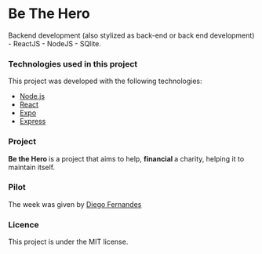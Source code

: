 # Be The Hero
Backend development (also stylized as back-end or back end development) - ReactJS - NodeJS - SQlite. 


###  Technologies used in this project

This project was developed with the following technologies:
- [Node.js](https://nodejs.org/en/)
- [React](https://reactjs.org/)
- [Expo](https://expo.io/)
- [Express](https://expressjs.com/)

### Project

<b> Be the Hero </b> is a project that aims to help, <b> financial </b> a charity, helping it to maintain itself. 

### Pilot

The week was given by [Diego Fernandes](https://github.com/diego3g)

### Licence

This project is under the MIT license.
